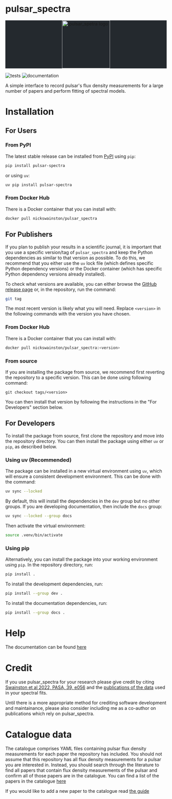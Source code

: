 pulsar_spectra
======
<div class="bg-gray-dark" align="center" style="background-color:#24292e">
<img src="docs/logos/logo_white.svg" height="150px" alt="pulsar_spetra logo">
<!-- <br/>
<a href='https://all-pulsar-spectra.readthedocs.io/en/latest/?badge=latest'>
    <img src='https://readthedocs.org/projects/all-pulsar-spectra/badge/?version=latest' alt='Documentation Status' />
</a>
<a href='https://github.com/NickSwainston/pulsar_spectra/actions'>
    <img src='https://github.com/github/docs/actions/workflows/main.yml/badge.svg' alt='Test Status' />
</a> -->
</div>

![tests](https://github.com/NickSwainston/pulsar_spectra/actions/workflows/pytest.yaml/badge.svg)
![documentation](https://readthedocs.org/projects/all-pulsar-spectra/badge/?version=latest)

A simple interface to record pulsar's flux density measurements for a large number of papers and perform fitting of spectral models.


Installation
=====

For Users
-----

### From PyPI
The latest stable release can be installed from [PyPI](https://pypi.org/project/pulsar-spectra/) using `pip`:
```bash
pip install pulsar-spectra
```
or using `uv`:
```bash
uv pip install pulsar-spectra
```

### From Docker Hub
There is a Docker container that you can install with:
```bash
docker pull nickswainston/pulsar_spectra
```


For Publishers
-----

If you plan to publish your results in a scientific journal, it is important that you use a specific version/tag of `pulsar_spectra` and keep the Python dependencies as similar to that version as possible.
To do this, we recommend that you either use the `uv` lock file (which defines specific Python dependency versions) or the Docker container (which has specific Python dependency versions already installed).

To check what versions are available, you can either browse the [GitHub release page](https://github.com/NickSwainston/pulsar_spectra/releases) or, in the repository, run the command:

```bash
git tag
```

The most recent version is likely what you will need.
Replace `<version>` in the following commands with the version you have chosen.


### From Docker Hub

There is a Docker container that you can install with:

```bash
docker pull nickswainston/pulsar_spectra:<version>
```

### From source

If you are installing the package from source, we recommend first reverting the repository to a specific version.
This can be done using following command:

```
git checkout tags/<version>
```

You can then install that version by following the instructions in the "For Developers" section below.

For Developers
-----

To install the package from source, first clone the repository and move into the repository directory.
You can then install the package using either `uv` or `pip`, as described below.

### Using uv (Recommended)

The package can be installed in a new virtual environment using `uv`, which will ensure a consistent development environment.
This can be done with the command:
```bash
uv sync --locked
```
By default, this will install the dependencies in the `dev` group but no other groups. If you
are developing documentation, then include the `docs` group:
```bash
uv sync --locked --group docs
```
Then activate the virtual environment:
```bash
source .venv/bin/activate
```

### Using pip

Alternatively, you can install the package into your working environment using `pip`. In the repository
directory, run:
```bash
pip install .
```
To install the development dependencies, run:
```bash
pip install --group dev .
```
To install the documentation dependencies, run:
```bash
pip install --group docs .
```

Help
=====
The documentation can be found [here](https://pulsar-spectra.readthedocs.io/en/latest/)

Credit
=====
If you use pulsar_spectra for your research please give credit by citing [Swainston et al 2022, PASA, 39, e056](https://ui.adsabs.harvard.edu/abs/2022arXiv220913324S/abstract) and the [publications of the data](https://pulsar-spectra.readthedocs.io/en/latest/catalogue.html#papers-included-in-our-catalogue) used in your spectral fits.

Until there is a more appropriate method for crediting software development and maintainance, please also consider including me as a co-author on publications which rely on pulsar_spectra.

Catalogue data
=====
The catalogue comprises YAML files containing pulsar flux density measurements for each paper the repository has included.
You should not assume that this repository has all flux density measurements for a pulsar you are interested in.
Instead, you should search through the literature to find all papers that contain flux density measurements of
the pulsar and confirm all of those papers are in the catalogue. You can find a list of the papers in the catalogue [here](https://pulsar-spectra.readthedocs.io/en/latest/catalogue.html#papers-included-in-our-catalgoue)

If you would like to add a new paper to the catalogue read [the guide](https://pulsar-spectra.readthedocs.io/en/latest/catalogue.html#adding-papers)
